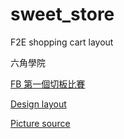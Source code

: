 # sweet_store
F2E shopping cart layout

六角學院

[FB 第一個切板比賽](https://www.facebook.com/groups/173311386703334/permalink/247893602578445/)

[Design layout](https://xd.adobe.com/spec/934efdb7-a7e4-47d5-572e-efece0914f62-e57f/)

[Picture source](https://unsplash.com/collections/3141730/desserts_bright)

